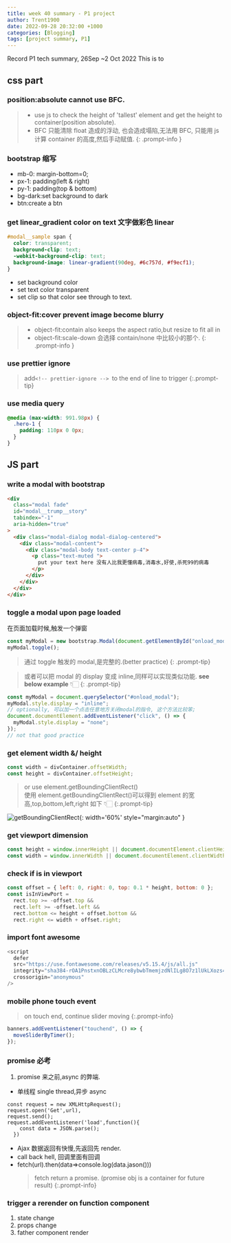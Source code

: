 ```yaml
---
title: week 40 summary - P1 project
author: Trent1900
date: 2022-09-28 20:32:00 +1000
categories: [Blogging]
tags: [project summary, P1]
---
```


Record P1 tech summary, 26Sep ~2 Oct 2022
This is to

## css part

### position:absolute cannot use BFC.

> - use js to check the height of 'tallest' element and get the height to container(position absolute).
> - BFC 只能清除 float 造成的浮动, 也会造成塌陷,无法用 BFC, 只能用 js 计算 container 的高度,然后手动赋值. <!--  prettier-ignore -->
{: .prompt-info }

### bootstrap 缩写

- mb-0: margin-bottom=0;
- px-1: padding(left & right)
- py-1: padding(top & bottom)
- bg-dark:set background to dark
- btn:create a btn

### get linear_gradient color on text 文字做彩色 linear

```css
#modal__sample span {
  color: transparent;
  background-clip: text;
  -webkit-background-clip: text;
  background-image: linear-gradient(90deg, #6c757d, #f9ecf1);
}
```

- set background color
- set text color transparent
- set clip so that color see through to text.

### object-fit:cover prevent image become blurry

> - object-fit:contain also keeps the aspect ratio,but resize to fit all in
> - object-fit:scale-down 会选择 contain/none 中比较小的那个.<!--  prettier-ignore -->
{: .prompt-info }

### use prettier ignore

> add`<!-- prettier-ignore --> `to the end of line to trigger<!-- prettier-ignore -->
{:.prompt-tip}

### use media query

```css
@media (max-width: 991.98px) {
  .hero-1 {
    padding: 110px 0 0px;
  }
}
```

## JS part

### write a modal with bootstrap

```html
<div
  class="modal fade"
  id="modal__trump__story"
  tabindex="-1"
  aria-hidden="true"
>
  <div class="modal-dialog modal-dialog-centered">
    <div class="modal-content">
      <div class="modal-body text-center p-4">
        <p class="text-muted ">
          put your text here 没有人比我更懂病毒,消毒水,好使,杀死99的病毒
        </p>
      </div>
    </div>
  </div>
</div>
```

### toggle a modal upon page loaded

在页面加载时候,触发一个弹窗

```js
const myModal = new bootstrap.Modal(document.getElementById("onload_modal"));
myModal.toggle();
```

> 通过 toggle 触发的 modal,是完整的.(better practice)<!-- prettier-ignore -->
{: .prompt-tip}

> 或者可以把 modal 的 display 变成 inline,同样可以实现类似功能. **see below example** 👇🏻<!-- prettier-ignore -->
{: .prompt-tip}

```js
const myModal = document.querySelector("#onload_modal");
myModal.style.display = "inline";
// optionally, 可以加一个点击任意地方关闭modal的指令, 这个方法比较笨;
document.documentElement.addEventListener("click", () => {
  myModal.style.display = "none";
});
// not that good practice
```

### get element width &/ height

```js
const width = divContainer.offsetWidth;
const height = divContainer.offsetHeight;
```

> or use element.getBoundingClientRect()  
> 使用 element.getBoundingClientRect()可以得到 element 的宽高,top,bottom,left,right 如下 👇🏻<!-- prettier-ignore -->
{:.prompt-tip}

![getBoundingClientRect](https://developer.mozilla.org/en-US/docs/Web/API/Element/getBoundingClientRect/element-box-diagram.png){: width='60%' style="margin:auto" }

### get viewport dimension

```js
const height = window.innerHeight || document.documentElement.clientHeight;
const width = window.innerWidth || document.documentElement.clientWidth;
```

### check if is in viewport

```js
const offset = { left: 0, right: 0, top: 0.1 * height, bottom: 0 };
const isInViewPort =
  rect.top >= -offset.top &&
  rect.left >= -offset.left &&
  rect.bottom <= height + offset.bottom &&
  rect.right <= width + offset.right;
```

### import font awesome

```js
<script
  defer
  src="https://use.fontawesome.com/releases/v5.15.4/js/all.js"
  integrity="sha384-rOA1PnstxnOBLzCLMcre8ybwbTmemjzdNlILg8O7z1lUkLXozs4DHonlDtnE7fpc"
  crossorigin="anonymous"
/>
```

### mobile phone touch event

> on touch end, continue slider moving <!-- prettier-ignore -->
{:.prompt-info}

```js
banners.addEventListener("touchend", () => {
  moveSliderByTimer();
});
```

### promise 必考

1. promise 来之前,async 的弊端.

- 单线程 single thread,异步 async

```
const request = new XMLHttpRequest();
request.open('Get',url),
request.send();
request.addEventListener('load',function(){
    const data = JSON.parse();
  })
```

- Ajax 数据返回有快慢,先返回先 render.
- call back hell, 回调里面有回调
- fetch(url).then(data=>console.log(data.jason()))
  > fetch return a promise. (promise obj is a container for future result)<!-- prettier-ignore -->
  {:.prompt-info}

### trigger a rerender on function component

1. state change
2. props change
3. father component render
